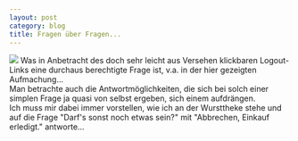```yaml
---
layout: post
category: blog
title: Fragen über Fragen...
---
```


![](/images-blog/passado_logout.png)
Was in Anbetracht des doch sehr leicht aus Versehen klickbaren Logout-Links eine durchaus berechtigte Frage ist, v.a. in der hier gezeigten Aufmachung...  
Man betrachte auch die Antwortmöglichkeiten, die sich bei solch einer simplen Frage ja quasi von selbst ergeben, sich einem aufdrängen.  
Ich muss mir dabei immer vorstellen, wie ich an der Wursttheke stehe und auf die Frage "Darf's sonst noch etwas sein?" mit "Abbrechen, Einkauf erledigt." antworte...
